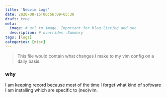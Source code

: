 ```yaml
---
title: 'Neovim Logs'
date: 2020-08-15T00:56:09+05:30
draft: true
meta:
  image: # url to image. Important for blog listing and seo
  description: # overrides .Summary
tags: [logs]
categories: [misc]
---
```


> This file would contain what changes I make to my vim config on a daily basis.

### why

I am keeping record because most of the time I forget what kind of software I am
installing which are specific to (neo)vim.
